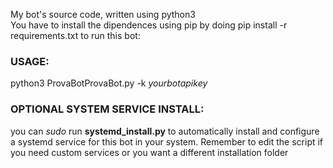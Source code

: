 My bot's source code, written using python3<br>
You have to install the dipendences using pip by doing pip install -r requirements.txt to run this bot:<br>
<h3><b>USAGE:</b></h3>
python3 ProvaBotProvaBot.py -k <i>yourbotapikey</i><br>
<h3><b>OPTIONAL SYSTEM SERVICE INSTALL:</b></h3>
you can <i>sudo</i> run <b>systemd_install.py</b> to automatically install and configure a systemd service for this bot in your system. Remember to edit the script if you need custom services or you want a different installation folder
